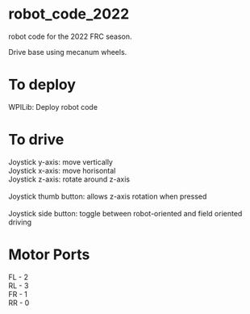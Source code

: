 # robot_code_2022
robot code for the 2022 FRC season. 

Drive base using mecanum wheels.

# To deploy
WPILib: Deploy robot code

# To drive
Joystick y-axis: move vertically <br>
Joystick x-axis: move horisontal <br>
Joystick z-axis: rotate around z-axis<br>
<br>
Joystick thumb button: allows z-axis rotation when pressed<br>
<br>
Joystick side button: toggle between robot-oriented and field oriented driving <br>


# Motor Ports
FL - 2<br>
RL - 3<br>
FR - 1<br>
RR - 0<br>
